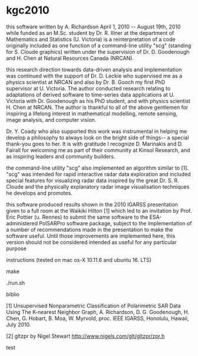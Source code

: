 # kgc2010

this software written by A. Richardson April 1, 2010 -- August 19th, 2010 while funded as an M.Sc. student by Dr. R. Illner at the department of Mathematics and Statistics (U. Victoria) is a reinterpretation of a code originally included as one function of a command-line utility "scg" (standing for S. Cloude graphics) written under the supervision of Dr. D. Goodenough and H. Chen at Natural Resources Canada (NRCAN). 

this research direction towards data-driven analysis and implementation was continued with the support of Dr. D. Leckie who supervised me as a physics scientist at NRCAN and also by Dr. B. Gooch my first PhD supervisor at U. Victoria. The author conducted research relating to adaptations of derived software to time-series data applications at U. Victoria with Dr. Goodenough as his PhD student, and with physics scientist H. Chen at NRCAN. The author is thankful to all of the above gentlemen for inspiring a lifelong interest in mathematical modelling, remote sensing, image analysis, and computer vision. 

Dr. Y. Coady who also supported this work was instrumental in helping me develop a philosophy to always look on the bright side of things-- a special thank-you goes to her. It is with gratitude I recognize D. Marinakis and D. Fairall for welcoming me as part of their community at Kinsol Research, and as inspiring leaders and community builders.

the command-line utility "scg" also implemented an algorithm similar to [1]. "scg" was intended for rapid interactive radar data exploration and included special features for visualizing radar data inspired by the great Dr. S. R. Cloude and the physically explanatory radar image visualisation techniques he develops and promotes.

this software produced results shown in the 2010 IGARSS presentation given to a full room at the Waikiki Hilton [1] which led to an invitation by Prof. Eric Pottier (u. Rennes) to submit the same software to the ESA-administered PolSARPro software package, subject to the implementation of a number of recommendations made in the presentation to make the software useful. Until those improvements are implemented here, this version should not be considered intended as useful for any particular purpose


instructions (tested on mac os-X 10.11.6 and ubuntu 16. LTS) 

  make 
  
  ./run.sh 

biblio

[1] Unsupervised Nonparametric Classification of Polarimetric SAR Data Using The K-nearest Neighbor Graph, A. Richardson, D. G. Goodenough, H. Chen, G. Hobart, B. Moa, W. Myrvold, proc. IEEE IGARSS, Honolulu, Hawaii, July 2010.

[2] gltzpr by Nigel Stewart http://www.nigels.com/glt/gltzpr/zpr.h

test
